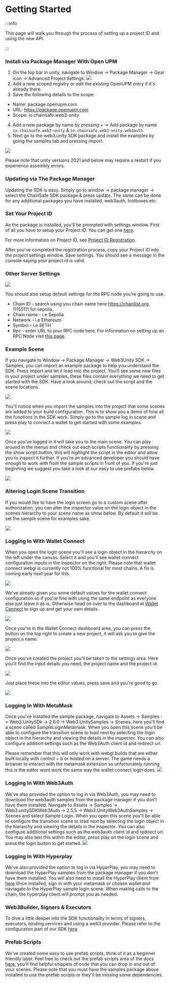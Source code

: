 ﻿---
slug: /current/getting-started
sidebar_position: 1
sidebar_label: Getting Started
---


# Getting Started

:::info

This page will walk you through the process of setting up a project ID and using the new API.

:::


### Install via Package Manager With Open UPM

1. On the top bar in unity, navigate to Window -> Package Manager -> Gear icon -> Advanced Project Settings.
![](Assets/AddPackageGearIcon.png)
2. Add a new scoped registry or edit the existing OpenUPM entry if it's already there.
3. Save the following details to the scope:
- Name: package.openupm.com
- URL: https://package.openupm.com
- Scope: io.chainsafe.web3-unity

4. Add a new package by name by pressing + -> Add package by name ```io.chainsafe.web3-unity``` & ```io.chainsafe.web3-unity.web3auth```.
5. Next go to the web3.unity SDK package and install the examples by going the samples tab and pressing import.

![](Assets/openupmInstall.png)

Please note that unity versions 2021 and below may require a restart if you experience assembly errors.

### Updating via The Package Manager

Updating the SDK is easy. Simply go to window -> package manager -> select the ChainSafe SDK package & press update. The same can be done for any additional packages you have installed, web3auth, lootboxes etc.

### Set Your Project ID

As the package is installed, you'll be prompted with settings window.
First of all you have to setup your Project ID. You can get one [here](https://dashboard.gaming.chainsafe.io/).

For more information on Project ID, see [Project ID Registration](https://docs.gaming.chainsafe.io/current/project-id-registration).

After you've completed the registration process, copy your Project ID into the project settings
window. Save settings. You should see a message in the console saying your project id is valid.

### Other Server Settings

![](Assets/project-settings.png)

You should also setup default settings for the RPC node you're going to use.

- Chain ID - search using you chain name here https://chainlist.org, 11155111 for sepolia.
- Chain name - i.e Sepolia
- Network - i.e Ethereum
- Symbol - i.e SETH
- Rpc - enter URL to your RPC node here. For information on setting up an RPC Node visit [this page](https://docs.gaming.chainsafe.io/current/setting-up-an-rpc-node).

### Example Scene

If you navigate to Window -> Package Manager -> Web3Unity SDK -> Samples, you can import an example package to help you understand the SDK. Press import and let it load into the project. You'll see some new files in your project under samples, these files contain everything we need to get started with the SDK. Have a look around, check out the script and the scene locations.

![](Assets/ImportingSamples.png)

You'll notice when you import the samples into the project that some scenes are added to your build configuration. This is to show you a demo of how all the functions in the SDK work. Simply go to the sample log in scene and press play to connect a wallet to get started with some examples.

![](Assets/ImportedScenes.png)

Once you've logged in it will take you to the main scene. You can play around in the menus and check out each scripts functionality by pressing the show script button, this will highlight the script in the editor and allow you to inspect it further. If you're an advanced developer you should have enough to work with from the sample scripts in front of you. If you're just beginning we suggest you take a look at our easy to use prefabs below.

![](Assets/MainScene.png)

### Altering Login Scene Transition
If you would like to have the login screen go to a custom scene after authorization, you can alter the inspector value on the login object in the scenes hierarchy to your scene name as show below. By default it will be set the sample scene for examples sake.

![](Assets/login-scene.png)

### Logging In With Wallet Connect

When you open the login scene you'll see a login object in the hierarchy on the left under the canvas. Select it and you'll see wallet connect configuration inputs in the inspector on the right. Please note that wallet connect webgl is currently not 100% functional for most chains. A fix is coming early next year for this. 

![](Assets/LoginObject.png)

We've already given you some default values for the wallet connect configuration so if you're fine with using the same endpoint as everyone else just leave it as is. Otherwise head on over to the dashboard at [Wallet Connect](https://cloud.walletconnect.com/sign-in) to sign up and get your own details.

![](Assets/WalletConnectDash.png)

Once you're in the Wallet Connect dashboard area, you can press the button on the top right to create a new project, it will ask you to give the project a name.

![](Assets/WalletConnectNewProject.png)

Once you've created the project you'll be taken to the settings area. Here you'll find the input details you need, the project name and the project id.

![](Assets/WalletConnectProjectId.png)

Just place these into the editor values, press save and you're good to go.

![](Assets/WalletConnectInfo.png)

### Logging In With MetaMask

Once you've installed the sample package, navigate to Assets -> Samples -> Web3.UnitySDk -> 2.6.0 -> Web3.UnitySamples -> Scenes, here you'll find a scene called SampleLoginMetamask. When you open this scene you'll be able to configure the transition scene to load next by selecting the login object in the hierarchy and viewing the details in the inspector. You can also configure addition settings such as the Web3Auth client id and redirect url.

Please remember that this will only work with webgl builds that are either built locally with control + b or hosted on a server. The game needs a browser to interact with the metamask extension so unfortunately running this is the editor wont work the same way the wallet connect login does.
![](Assets/MetaMaskLogin.png)

### Logging In With Web3Auth

We've also provided the option to log in via Web3Auth, you may need to download the web3auth samples from the package manager if you don't have them installed. Navigate to Assets -> Samples -> Web3.unitySDKWeb3Auth -> 2.5.5 -> Web3.UnityWeb3AuthSamples -> Scenes and select Sample Login. When you open this scene you'll be able to configure the transition scene to load next by selecting the login object in the hierarchy and viewing the details in the inspector. You can also configure additional settings such as the web3auth client id and redirect url. You may also test this within the editor, press play on the login scene and press the login button to get started.
![](Assets/Web3AuthLogin.png)

### Logging In With Hyperplay
We've also provided the option to log in via HyperPlay, you may need to download the HyperPlay samples from the package manager if you don't have them installed. You will also need to install the HyperPlay client from [here](https://www.hyperplay.xyz/downloads) Once installed, sign in with your metamask or chosen wallet and naviagate to the HyperPlay sample login scene. When making calls to the chain, the hyperplay client will prompt you as needed.

### Web3Builder, Signers & Executors

To dive a little deeper into the SDK functionality in terms of signers, executors, binding services and using a web3 provider. Please refer to the configuration part of our SDK [here](https://docs.gaming.chainsafe.io/current/configuration)

### Prefab Scripts

We've created some easy to use prefab scripts, think of it as a beginner friendly layer. Feel free to check out the prefab scripts area of the docs [here](https://docs.gaming.chainsafe.io/current/prefab-scripts), you'll find helpful snippets of code that you can drop in and out of your scenes. Please note that you must have the samples package above installed to use the prefab scripts or they'll be missing some dependencies.